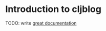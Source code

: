 # Introduction to cljblog

TODO: write [great documentation](http://jacobian.org/writing/great-documentation/what-to-write/)

